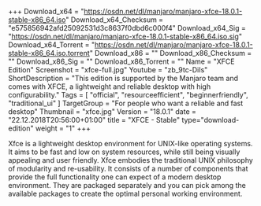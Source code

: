 +++
Download_x64 = "https://osdn.net/dl/manjaro/manjaro-xfce-18.0.1-stable-x86_64.iso"
Download_x64_Checksum = "e575856942afd25092531d3c8637f0dbd6c000f4"
Download_x64_Sig = "https://osdn.net/dl/manjaro/manjaro-xfce-18.0.1-stable-x86_64.iso.sig"
Download_x64_Torrent = "https://osdn.net/dl/manjaro/manjaro-xfce-18.0.1-stable-x86_64.iso.torrent"
Download_x86 = ""
Download_x86_Checksum = ""
Download_x86_Sig = ""
Download_x86_Torrent = ""
Name = "XFCE Edition"
Screenshot = "xfce-full.jpg"
Youtube = "zb_9tc-DiIs"
ShortDescription = "This edition is supported by the Manjaro team and comes with XFCE, a lightweight and reliable desktop with high configurability."
Tags = [ "official", "resourceefficient", "beginnerfriendly", "traditional_ui" ]
TargetGroup = "For people who want a reliable and fast desktop"
Thumbnail = "xfce.jpg"
Version = "18.0.1"
date = "22.12.2018T20:56:00+01:00"
title = "XFCE - Stable"
type="download-edition"
weight = "1"
+++

Xfce is a lightweight desktop environment for UNIX-like operating systems. It aims to be fast and low on system resources, while still being visually appealing and user friendly. Xfce embodies the traditional UNIX philosophy of modularity and re-usability. It consists of a number of components that provide the full functionality one can expect of a modern desktop environment. They are packaged separately and you can pick among the available packages to create the optimal personal working environment.

